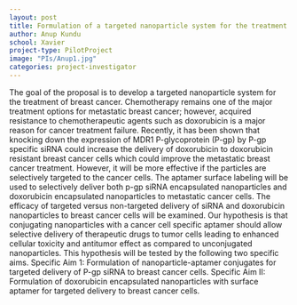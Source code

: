 ```yaml
---
layout: post
title: Formulation of a targeted nanoparticle system for the treatment of breast cancer
author: Anup Kundu
school: Xavier
project-type: PilotProject
image: "PIs/Anup1.jpg"
categories: project-investigator
---
```



<p>The goal of the proposal is to develop a targeted nanoparticle system for the treatment of breast cancer. Chemotherapy remains one of the major treatment options for metastatic breast cancer; however, acquired resistance to chemotherapeutic agents such as doxorubicin is a major reason for cancer treatment failure. Recently, it has been shown that knocking down the expression of MDR1 P-glycoprotein (P-gp) by P-gp specific siRNA could increase the delivery of doxorubicin to doxorubicin resistant breast cancer cells which could improve the metastatic breast cancer treatment. However, it will be more effective if the particles are selectively targeted to the cancer cells. The aptamer surface labeling will be used to selectively deliver both p-gp siRNA encapsulated nanoparticles and doxorubicin encapsulated nanoparticles to metastatic cancer cells. The efficacy of targeted versus non-targeted delivery of siRNA and doxorubicin nanoparticles to breast cancer cells will be examined. Our hypothesis is that conjugating nanoparticles with a cancer cell specific aptamer should allow selective delivery of therapeutic drugs to tumor cells leading to enhanced cellular toxicity and antitumor effect as compared to unconjugated nanoparticles. This hypothesis will be tested by the following two specific aims. Specific Aim 1: Formulation of nanoparticle-aptamer conjugates for targeted delivery of P-gp siRNA to breast cancer cells. Specific Aim II: Formulation of doxorubicin encapsulated nanoparticles with surface aptamer for targeted delivery to breast cancer cells.</p>

